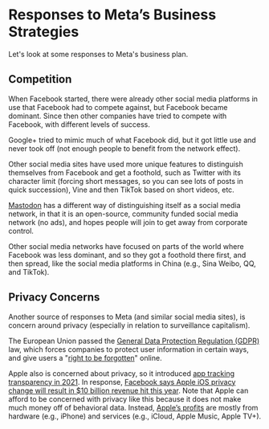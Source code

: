 # Responses to Meta’s Business Strategies

Let's look at some responses to Meta's business plan.

## Competition
When Facebook started, there were already other social media platforms in use that Facebook had to compete against, but Facebook became dominant. Since then other companies have tried to compete with Facebook, with different levels of success.

Google+ tried to mimic much of what Facebook did, but it got little use and never took off (not enough people to benefit from the network effect).

Other social media sites have used more unique features to distinguish themselves from Facebook and get a foothold, such as Twitter with its character limit (forcing short messages, so you can see lots of posts in quick succession), Vine and then TikTok based on short videos, etc.

[Mastodon](https://en.wikipedia.org/wiki/Mastodon_(software)) has a different way of distinguishing itself as a social media network, in that it is an open-source, community funded social media network (no ads), and hopes people will join to get away from corporate control.


Other social media networks have focused on parts of the world where Facebook was less dominant, and so they got a foothold there first, and then spread, like the social media platforms in China (e.g., Sina Weibo, QQ, and TikTok).

## Privacy Concerns
Another source of responses to Meta (and similar social media sites), is concern around privacy (especially in relation to surveillance capitalism).

The European Union passed the [General Data Protection Regulation (GDPR)](https://en.wikipedia.org/wiki/General_Data_Protection_Regulation) law, which forces companies to protect user information in certain ways, and give users a "[right to be forgotten](https://en.wikipedia.org/wiki/Right_to_be_forgotten)" online.

Apple also is concerned about privacy, so it introduced [app tracking transparency in 2021](http://theverge.com/2021/12/11/22828713/apple-app-tracking-transparancy-psa-privacy-ads-cohorts). In response, [Facebook says Apple iOS privacy change will result in $10 billion revenue hit this year](https://www.cnbc.com/2022/02/02/facebook-says-apple-ios-privacy-change-will-cost-10-billion-this-year.html). Note that Apple can afford to be concerned with privacy like this because it does not make much money off of behavioral data. Instead, [Apple’s profits](https://www.investopedia.com/how-apple-makes-money-4798689) are mostly from hardware (e.g., iPhone) and services (e.g., iCloud, Apple Music, Apple TV+).
